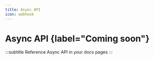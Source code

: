 ```yaml
---
title: Async API
icon: webhook
---
```


# Async API {label="Coming soon"}
:::subtitle
Reference Async API in your docs pages
:::